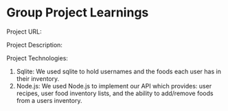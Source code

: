 # Group Project Learnings

Project URL:

Project Description:

Project Technologies:

1. Sqlite: We used sqlite to hold usernames and the foods each user has in their inventory.
2. Node.js: We used Node.js to implement our API which provides: user recipes, user food inventory lists, and the ability to add/remove foods from a users inventory.
